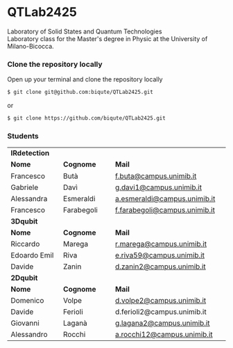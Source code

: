 # QTLab2425
Laboratory of Solid States and Quantum Technologies  
Laboratory class for the Master's degree in Physic at the University of Milano-Bicocca.


### Clone the repository locally
Open up your terminal and clone the repository locally
```bash
$ git clone git@github.com:biqute/QTLab2425.git
```
or
```bash
$ git clone https://github.com/biqute/QTLab2425.git
```


### Students


<table style="width:100%">
    <tr>
        <td colspan="3"><b>IRdetection</b></td>
    </tr>
    <tr>
        <td> <b>Nome</b><img width="200" height="1">  </td>
        <td><b>Cognome</b><img width="200" height="1"></td>
        <td><b>Mail</b><img width="200" height="1"></td>
    </tr>
    <tr>
        <td>Francesco</td>
        <td>Butà</td>
        <td> <a href="mailto:f.buta@campus.unimib.it">f.buta@campus.unimib.it</a>  </td>
    </tr>
    <tr>
        <td>Gabriele</td>
        <td>Davì</td>
        <td><a href="mailto:g.davi1@campus.unimib.it">g.davi1@campus.unimib.it</a></td>
    </tr>
    <tr>
        <td>Alessandra</td>
        <td>Esmeraldi</td>
        <td><a href="mailto:a.esmeraldi@campus.unimib.it">a.esmeraldi@campus.unimib.it</a></td>
    </tr>
    <tr>
        <td>Francesco</td>
        <td>Farabegoli</td>
        <td><a href="mailto:f.farabegoli@campus.unimib.it">f.farabegoli@campus.unimib.it</a></td>
    </tr>
    <tr>
       <td colspan="3"><b>3Dqubit</b></td>
    </tr>
    <tr>
        <td><b>Nome</b></td>
        <td><b>Cognome</b></td>
        <td><b>Mail</b></td>
    </tr>
    <tr>
        <td>Riccardo</td>
        <td>Marega</td>
        <td><a href="mailto:r.marega@campus.unimib.it">r.marega@campus.unimib.it</a></td>
    </tr>
    <tr>
        <td>Edoardo Emil</td>
        <td>Riva</td>
        <td><a href="mailto:e.riva59@campus.unimib.it">e.riva59@campus.unimib.it</a></td>
    </tr>
    <tr>
        <td>Davide</td>
        <td>Zanin</td>
        <td><a href="mailto:d.zanin2@campus.unimib.it">d.zanin2@campus.unimib.it</a></td>
    </tr>
    <tr>
    <td colspan="3"><b>2Dqubit</b></td>
    </tr>
    <tr>
        <td><b>Nome</b></td>
        <td><b>Cognome</b></td>
        <td><b>Mail</b></td>
    </tr>
    <tr>
        <td>Domenico</td>
        <td>Volpe</td>
        <td><a href="d.volpe2@campus.unimib.it">d.volpe2@campus.unimib.it</a></td>
    </tr>
    <tr>
        <td>Davide</td>
        <td>Ferioli</td>
        <td>d.ferioli2@campus.unimib.it</td>
    </tr>
    <tr>
        <td>Giovanni</td>
        <td>Laganà</td>        
        <td><a href="g.lagana2@campus.unimib.it">g.lagana2@campus.unimib.it</a></td>
    </tr>
    <tr>
        <td>Alessandro</td>
        <td>Rocchi</td>
        <td><a href="a.rocchi12@campus.unimib.it">a.rocchi12@campus.unimib.it</a></td>
        <td></td>
    </tr>
</table>
